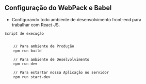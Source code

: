 ## Configuração do WebPack e Babel

- Configurando todo ambiente de desenvolvimento front-end para trabalhar com React JS.

` Script de execução `

``` bash

    // Para ambiente de Produção
    npm run build

    // Para ambiente de Deselvolvimento
    npm run dev

    // Para estartar nossa Aplicação no servidor
    npm run start-dev

```